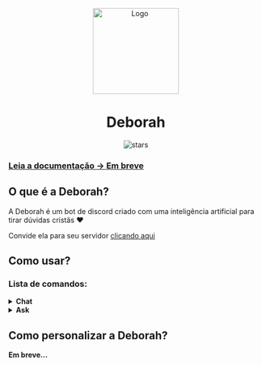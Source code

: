 <p align="center">
  <a href="https://bun.sh"><img src="https://i.postimg.cc/4y8vmTVt/Screenshot-2024-06-24-21-03-43-192-com-google-android-apps-photos-edit.jpg" alt="Logo" height=170></a>
</p>
<h1 align="center">Deborah</h1>

<p align="center">
 <img src="https://img.shields.io/github/stars/OrionTH1/Bibble-Assistant" alt="stars">
</p>


### [Leia a documentação → **Em breve**]() 

## O que é a Deborah?

A Deborah é um bot de discord criado com uma inteligência artificial para tirar dúvidas cristãs ❤️

Convide ela para seu servidor [clicando aqui](https://discord.com/oauth2/authorize?client_id=1253330383475572768&permissions=8&integration_type=0&scope=bot)


## Como usar?

### Lista de comandos:
 <details>
 <summary><strong>Chat</strong></summary>

###### Comandos:

 <img src="https://github.com/user-attachments/assets/7ab13178-476e-4bb2-a8a8-c3a3b2d2f038" width=800>
 
 <br/>
 <br/>
 
 Ao usar o comando `/chat`, um canal de thread será criado, e a Deborah guiará você até lá.
 
 <img src="https://github.com/user-attachments/assets/8efd8f77-b257-491a-9dd2-41b484f1aadd" width=800>
 
 <br/>
 <br/>

 Dentro da thread, você poderá enviar perguntas e receber respostas diretamente.
 
 <img src="https://github.com/user-attachments/assets/b57112d2-86fa-4b0e-aa71-1e38a87bb22e" width="500">
 
 <br/>
 <br/>
 
 A vantagem de usar o `/chat` é que a Deborah terá memória das suas perguntas anteriores, o que torna a conversa mais fluida.
 
 <img src="https://github.com/user-attachments/assets/824b3e16-17b1-4e82-bb12-0a9df9b32360" width="500">

 <br/>
 <br/>
 
 Os `/chat` são privados, então somente o usuário que criou o chat, admins e **qualquer pessoa que for convidada ao chat** (para convidar alguém ao chat, mencione a pessoa dentro do chat)
 
 </details>

 <details>
 <summary><strong>Ask</strong></summary>
  
 <br/>

 O comando /ask é ideal para perguntas simples e isoladas. Ao usá-lo, a Deborah responderá apenas uma pergunta por vez.
 
 <img src="https://github.com/user-attachments/assets/b48f2fa4-2c07-43b2-a85b-cced708b5fe5" width="850">

 <img src="https://github.com/user-attachments/assets/3be694f4-d13f-41d8-9225-195126b43b9b" width="850">

 <br/>
 <br/>

 A resposta será enviada diretamente no chat onde o comando foi utilizado, sendo visível para todos os participantes.
 
 <img src="https://github.com/user-attachments/assets/60e4837a-0876-4df2-8eac-32cec6b1c9f0" width="600">

 <br/>
 <br/>

 **Obs: Diferente do `/chat`, a Deborah não mantém memória das perguntas anteriores ao usar o `/ask`**.
  
 </details>


 ## Como personalizar a Deborah?
 **Em breve...**

